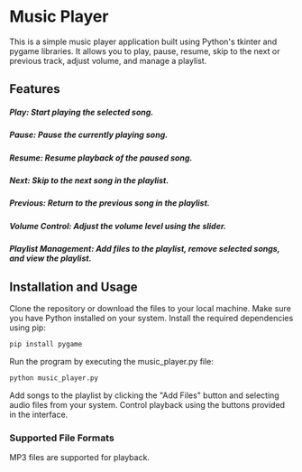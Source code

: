 # Music Player
This is a simple music player application built using Python's tkinter and pygame libraries. It allows you to play, pause, resume, skip to the next or previous track, adjust volume, and manage a playlist.

## Features
##### Play: Start playing the selected song.
##### Pause: Pause the currently playing song.
##### Resume: Resume playback of the paused song.
##### Next: Skip to the next song in the playlist.
##### Previous: Return to the previous song in the playlist.
##### Volume Control: Adjust the volume level using the slider.
##### Playlist Management: Add files to the playlist, remove selected songs, and view the  playlist.
## Installation and Usage

Clone the repository or download the files to your local machine.
Make sure you have Python installed on your system.
Install the required dependencies using pip:

```bash
pip install pygame
```

Run the program by executing the music_player.py file:
```bash
python music_player.py
```
Add songs to the playlist by clicking the "Add Files" button and selecting audio files from your system.
Control playback using the buttons provided in the interface.
### Supported File Formats
MP3 files are supported for playback.
